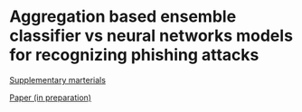 # Aggregation based ensemble classifier vs neural networks models for recognizing phishing attacks

[Supplementary marterials](https://wgalka.github.io/IEEE_Phishing_2024/docs/supplementary.html)

[Paper (in preparation)](TODO)
